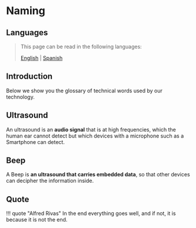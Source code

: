 # Naming

## Languages

> This page can be read in the following languages:
>  
> [English](https://docs.beeping.land/naming) | [Spanish](https://docs-es.beeping.land/naming)

## Introduction

Below we show you the glossary of technical words used by our technology.

## Ultrasound

An ultrasound is an **audio signal** that is at high frequencies, which the human ear cannot detect but which devices with a microphone such as a Smartphone can detect.

## Beep

A Beep is **an ultrasound that carries embedded data**, so that other devices can decipher the information inside.

## Quote

!!! quote "Alfred Rivas"
    In the end everything goes well, and if not, it is because it is not the end.
